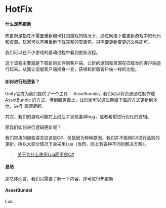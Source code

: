 # HotFix

#### 什么是热更新

热更新是指在不需要重新编译打包游戏的情况下，通过网络下载更新游戏中的代码和资源。玩家可以不用重新下载完整的安装包，只需要更新变更的文件即可。

我们可以在不少游戏的启动过程中看到更新流程。

这个流程主要就是下载新的文件到客户端，让新的逻辑和资源在旧版本的客户端运行起来。从而让旧版客户端摇身一变，获得和新版客户端一样的功能。

#### 如何进行热更新？

Unity官方为我们提供了一个工具： *Assetbundle*。我们可以将资源通过制作成 AssetBundle 的方式，传到服务器上，让玩家可以通过网络下载的方式更新到本地，进行 *资源更新*。

其次，我们的游戏可能在上线后才发现各种bug，或者希望进行优化的逻辑。

那我们如何进行逻辑更新呢？

我们常用的编程语言应该是C#，但是因为种种原因，我们并不能用C#进行高效的更新。所以大部分情况下会采用Lua（当然，网上有各种不同的解决方案）。

> [关于为什么使用Lua而不是C#](https://www.cnblogs.com/alps/p/13587499.html)





#### 总结

那总体而言，我们只需要了解一下内容，即可进行热更新

#### AssetBundel

Lua

